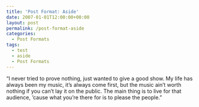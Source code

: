 ```yaml
---
title: 'Post Format: Aside'
date: 2007-01-01T12:00:00+00:00
layout: post
permalink: /post-format-aside
categories:
  - Post Formats
tags:
  - test
  - aside
  - Post Formats
---
```

“I never tried to prove nothing, just wanted to give a good show. My life has always been my music, it’s always come first, but the music ain’t worth nothing if you can’t lay it on the public. The main thing is to live for that audience, ’cause what you’re there for is to please the people.”